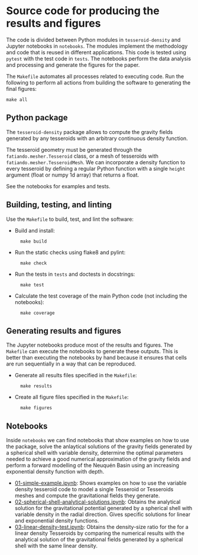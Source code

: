 # Source code for producing the results and figures

The code is divided between Python modules in `tesseroid-density` and Jupyter
notebooks in `notebooks`. The modules implement the methodology and code that
is reused in different applications. This code is tested using `pytest` with
the test code in `tests`. The notebooks perform the data analysis and
processing and generate the figures for the paper.

The `Makefile` automates all processes related to executing code.
Run the following to perform all actions from building the software to
generating the final figures:

    make all


## Python package

The `tesseroid-density` package allows to compute the gravity fields generated
by any tesseroids with an arbitrary continuous density function.

The tesseroid geometry must be generated through the
`fatiando.mesher.Tesseroid` class, or a mesh of tesseroids with
`fatiando.mesher.TesseroidMesh`. We can incorporate a density
function to every tesseroid by defining a regular Python function with a single
`height` argument (float or numpy 1d array) that returns a float.

See the notebooks for examples and tests.


## Building, testing, and linting

Use the `Makefile` to build, test, and lint the software:

* Build and install:

        make build

* Run the static checks using flake8 and pylint:

        make check

* Run the tests in `tests` and doctests in docstrings:

        make test

* Calculate the test coverage of the main Python code (not including the
  notebooks):

        make coverage


## Generating results and figures

The Jupyter notebooks produce most of the results and figures. The `Makefile`
can execute the notebooks to generate these outputs. This is better than
executing the notebooks by hand because it ensures that cells are run
sequentially in a way that can be reproduced.

* Generate all results files specified in the `Makefile`:

        make results

* Create all figure files specified in the `Makefile`:

        make figures


## Notebooks

Inside `notebooks` we can find notebooks that show examples on how to use the
package, solve the anlaytical solutions of the gravity fields generated by a
spherical shell with variable density, determine the optimal parameters needed
to achieve a good numerical approximation of the gravity fields and perform a
forward modelling of the Neuquén Basin using an increasing exponential density
function with depth.

* [01-simple-example.ipynb](): Shows examples on how to use the variable
  density tesseroid code to model a single Tesseroid or Tesseroids meshes and
  compute the gravitational fields they generate.
* [02-spherical-shell-analytical-solutions.ipynb](): Obtains the analytical
  solution for the gravitational potential generated by a spherical shell with
  variable density in the radial direction. Gives specific solutions for
  linear and exponential density functions.
* [03-linear-density-test.ipynb](): Obtains the density-size ratio for the
  for a linear density Tesseroids by comparing the numerical results with the
  analytical solution of the gravitational fields generated by a spherical
  shell with the same linear density.
